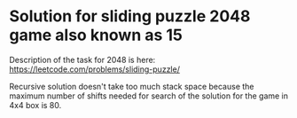 # Solution for sliding puzzle 2048 game also known as 15

Description of the task for 2048 is here: https://leetcode.com/problems/sliding-puzzle/

Recursive solution doesn't take too much stack space because the maximum number of shifts 
needed for search of the solution for the game in 4x4 box is 80.

